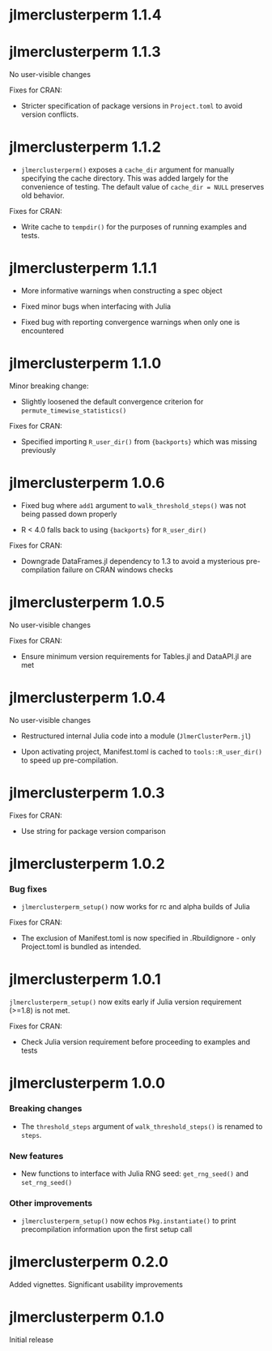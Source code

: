 # jlmerclusterperm 1.1.4

# jlmerclusterperm 1.1.3

No user-visible changes

Fixes for CRAN:

- Stricter specification of package versions in `Project.toml` to avoid version conflicts.

# jlmerclusterperm 1.1.2

- `jlmerclusterperm()` exposes a `cache_dir` argument for manually specifying the cache directory. This was added largely for the convenience of testing. The default value of `cache_dir = NULL` preserves old behavior.

Fixes for CRAN:

- Write cache to `tempdir()` for the purposes of running examples and tests.

# jlmerclusterperm 1.1.1

- More informative warnings when constructing a spec object

- Fixed minor bugs when interfacing with Julia

- Fixed bug with reporting convergence warnings when only one is encountered

# jlmerclusterperm 1.1.0

Minor breaking change:

- Slightly loosened the default convergence criterion for `permute_timewise_statistics()`

Fixes for CRAN:

- Specified importing `R_user_dir()` from `{backports}` which was missing previously

# jlmerclusterperm 1.0.6

- Fixed bug where `add1` argument to `walk_threshold_steps()` was not being passed down properly

- R < 4.0 falls back to using `{backports}` for `R_user_dir()`

Fixes for CRAN:

- Downgrade DataFrames.jl dependency to 1.3 to avoid a mysterious pre-compilation failure on CRAN windows checks

# jlmerclusterperm 1.0.5

No user-visible changes

Fixes for CRAN:

- Ensure minimum version requirements for Tables.jl and DataAPI.jl are met

# jlmerclusterperm 1.0.4

No user-visible changes

- Restructured internal Julia code into a module (`JlmerClusterPerm.jl`)

- Upon activating project, Manifest.toml is cached to `tools::R_user_dir()` to speed up pre-compilation.

# jlmerclusterperm 1.0.3

Fixes for CRAN:

- Use string for package version comparison

# jlmerclusterperm 1.0.2

### Bug fixes

- `jlmerclusterperm_setup()` now works for rc and alpha builds of Julia

Fixes for CRAN:

- The exclusion of Manifest.toml is now specified in .Rbuildignore - only Project.toml is bundled as intended.

# jlmerclusterperm 1.0.1

`jlmerclusterperm_setup()` now exits early if Julia version requirement (>=1.8) is not met.

Fixes for CRAN:

- Check Julia version requirement before proceeding to examples and tests

# jlmerclusterperm 1.0.0

### Breaking changes

- The `threshold_steps` argument of `walk_threshold_steps()` is renamed to `steps`.

### New features

- New functions to interface with Julia RNG seed: `get_rng_seed()` and `set_rng_seed()`

### Other improvements

- `jlmerclusterperm_setup()` now echos `Pkg.instantiate()` to print precompilation information upon the first setup call

# jlmerclusterperm 0.2.0

Added vignettes. Significant usability improvements

# jlmerclusterperm 0.1.0

Initial release
